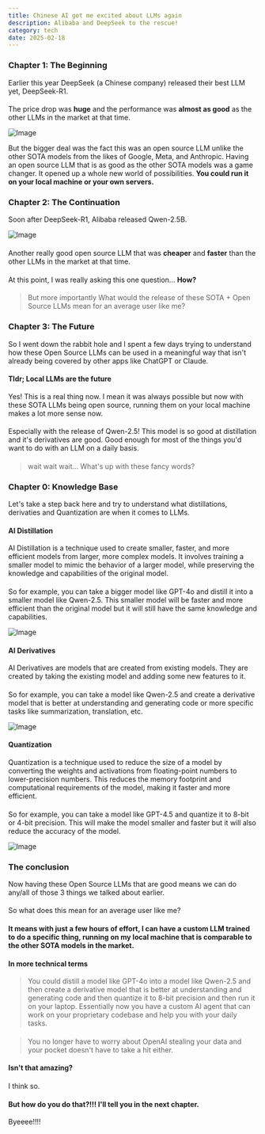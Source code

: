 ```yaml
---
title: Chinese AI got me excited about LLMs again
description: Alibaba and DeepSeek to the rescue!
category: tech
date: 2025-02-18
---
```


### Chapter 1: The Beginning

Earlier this year DeepSeek (a Chinese company) released their best LLM yet, DeepSeek-R1.

####

The price drop was **huge** and the performance was **almost as good** as the other LLMs in the market at that time.

![Image](/assets/posts/local-llm/price-comparison.webp)

But the bigger deal was the fact this was an open source LLM unlike the other SOTA models from the likes of Google, Meta, and Anthropic. Having an open source LLM that is as good as the other SOTA models was a game changer. It opened up a whole new world of possibilities. **You could run it on your local machine or your own servers.** 

### Chapter 2: The Continuation

Soon after DeepSeek-R1, Alibaba released Qwen-2.5B. 

![Image](/assets/posts/local-llm/qwen.jpg)

####

Another really good open source LLM that was **cheaper** and **faster** than the other LLMs in the market at that time.

####
At this point, I was really asking this one question... **How?**

####

>But more importantly What would the release of these SOTA + Open Source LLMs mean for an average user like me?

### Chapter 3: The Future

So I went down the rabbit hole and I spent a few days trying to understand how these Open Source LLMs can be used in a meaningful way that isn't already being covered by other apps like ChatGPT or Claude.

#### Tldr; Local LLMs are the future

Yes! This is a real thing now. I mean it was always possible but now with these SOTA LLMs being open source, running them on your local machine makes a lot more sense now.

#### 

Especially with the release of Qwen-2.5! This model is so good at distillation and it's derivatives are good. Good enough for most of the things you'd want to do with an LLM on a daily basis. 

####

> wait wait wait... What's up with these fancy words?

### Chapter 0: Knowledge Base

Let's take a step back here and try to understand what distillations, derivaties and Quantization are when it comes to LLMs.

#### AI Distillation

AI Distillation is a technique used to create smaller, faster, and more efficient models from larger, more complex models. It involves training a smaller model to mimic the behavior of a larger model, while preserving the knowledge and capabilities of the original model.

####

So for example, you can take a bigger model like GPT-4o and distill it into a smaller model like Qwen-2.5. This smaller model will be faster and more efficient than the original model but it will still have the same knowledge and capabilities.

![Image](/assets/posts/local-llm/distillation.png)

#### AI Derivatives

AI Derivatives are models that are created from existing models. They are created by taking the existing model and adding some new features to it.

####

So for example, you can take a model like Qwen-2.5 and create a derivative model that is better at understanding and generating code or more specific tasks like summarization, translation, etc.

![Image](/assets/posts/local-llm/derivatives.webp)

#### Quantization

Quantization is a technique used to reduce the size of a model by converting the weights and activations from floating-point numbers to lower-precision numbers. This reduces the memory footprint and computational requirements of the model, making it faster and more efficient.

####

So for example, you can take a model like GPT-4.5 and quantize it to 8-bit or 4-bit precision. This will make the model smaller and faster but it will also reduce the accuracy of the model. 

![Image](/assets/posts/local-llm/quantization.gif)

### The conclusion

Now having these Open Source LLMs that are good means we can do any/all of those 3 things we talked about earlier. 

####

So what does this mean for an average user like me?

####

**It means with just a few hours of effort, I can have a custom LLM trained to do a specific thing, running on my local machine that is comparable to the other SOTA models in the market.**

#### In more technical terms

> You could distill a model like GPT-4o into a model like Qwen-2.5 and then create a derivative model that is better at understanding and generating code and then quantize it to 8-bit precision and then run it on your laptop. Essentially now you have a custom AI agent that can work on your proprietary codebase and help you with your daily tasks.

####

> You no longer have to worry about OpenAI stealing your data and your pocket doesn't have to take a hit either.

####

**Isn't that amazing?**

####

I think so.

#### But how do you do that?!!! I'll tell you in the next chapter.

Byeeee!!!!